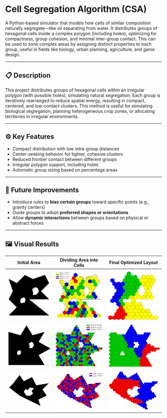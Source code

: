 # Cell Segregation Algorithm (CSA)

A Python-based simulator that models how cells of similar composition naturally segregate—like oil separating from water.  It distributes groups of hexagonal cells inside a complex polygon (including holes), optimizing for compactness, group cohesion, and minimal inter-group contact.  This can be used to zone complex areas by assigning distinct properties to each group, useful in fields like biology, urban planning, agriculture, and game design.

---

## 📋 Description

This project distributes groups of hexagonal cells within an irregular polygon (with possible holes), simulating natural segregation. Each group is iteratively rearranged to reduce spatial energy, resulting in compact, centered, and low-contact clusters. This method is useful for simulating biological segregation, planning heterogeneous crop zones, or allocating territories in irregular environments.

---

## ⚙️ Key Features

- Compact distribution with low intra-group distances  
- Center-seeking behavior for tighter, cohesive clusters  
- Reduced frontier contact between different groups  
- Irregular polygon support, including holes  
- Automatic group sizing based on percentage areas  

---

## 🔮 Future Improvements

- Introduce rules to **bias certain groups** toward specific points (e.g., gravity centers)
- Guide groups to adopt **preferred shapes or orientations**
- Allow **dynamic interactions** between groups based on physical or abstract forces

---

## 🖼️ Visual Results

| Initial Area | Dividing Area into Cells | Final Optimized Layout |
|----------------------|--------------------------|------------------------|
| ![Initial](./images/Ejemplo1.1.png) | ![Initial](./images/Ejemplo1.2.png) | ![Initial](./images/Ejemplo1.3.png) |
| ![Initial](./images/Ejemplo2.1.png) | ![Initial](./images/Ejemplo2.2.png) | ![Initial](./images/Ejemplo2.3.png) |
| ![Initial](./images/Ejemplo3.1.png) | ![Initial](./images/Ejemplo3.2.png) | ![Initial](./images/Ejemplo3.3.png) |


